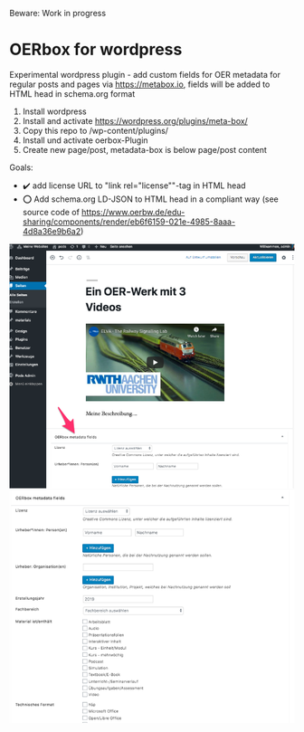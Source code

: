 Beware: Work in progress

# OERbox for wordpress
Experimental wordpress plugin - add custom fields for OER metadata for regular posts and pages via https://metabox.io, fields will be added to HTML head in schema.org format

1. Install wordpress
2. Install and activate https://wordpress.org/plugins/meta-box/
3. Copy this repo to /wp-content/plugins/
4. Install und activate oerbox-Plugin
5. Create new page/post, metadata-box is below page/post content

Goals:
- :heavy_check_mark: add license URL to "link rel="license""-tag in HTML head
- :o: Add schema.org LD-JSON to HTML head in a compliant way (see source code of https://www.oerbw.de/edu-sharing/components/render/eb6f6159-021e-4985-8aaa-4d8a36e9b6a2)

![Alt text](screenshot1.png)
![Alt text](screenshot2.png)
